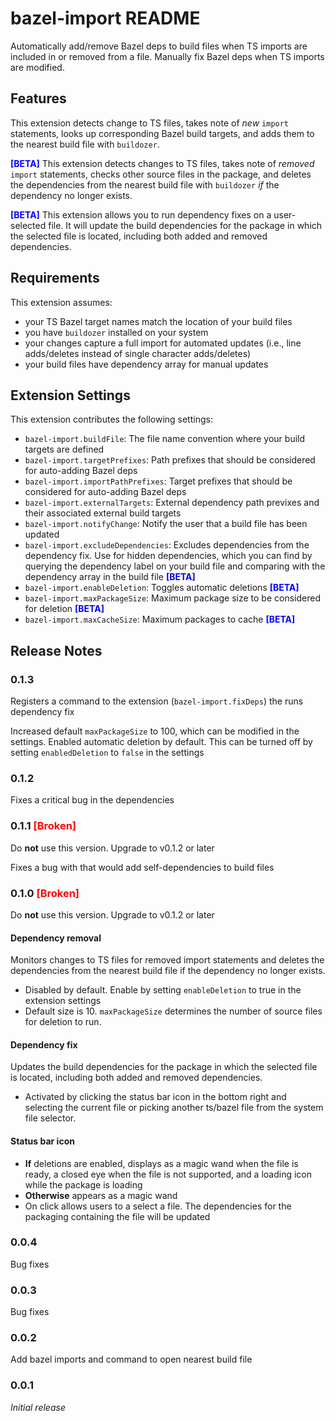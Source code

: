 # bazel-import README

Automatically add/remove Bazel deps to build files when TS imports are included in or removed from a file. Manually fix Bazel deps when TS imports are modified.

## Features

This extension detects change to TS files, takes note of _new_ `import` statements, looks up corresponding Bazel build targets, and adds them to the nearest build file with `buildozer`.

<span style="color:blue;font-weight:bold">[BETA]</span> This extension detects changes to TS files, takes note of _removed_ `import` statements, checks other source files in the package, and deletes the dependencies from the nearest build file with `buildozer` _if_ the dependency no longer exists.

<span style="color:blue;font-weight:bold">[BETA]</span> This extension allows you to run dependency fixes on a user-selected file. It will update the build dependencies for the package in which the selected file is located, including both added and removed dependencies.

## Requirements

This extension assumes:

- your TS Bazel target names match the location of your build files
- you have `buildozer` installed on your system
- your changes capture a full import for automated updates (i.e., line adds/deletes instead of single character adds/deletes)
- your build files have dependency array for manual updates

## Extension Settings

This extension contributes the following settings:

- `bazel-import.buildFile`: The file name convention where your build targets are defined
- `bazel-import.targetPrefixes`: Path prefixes that should be considered for auto-adding Bazel deps
- `bazel-import.importPathPrefixes`: Target prefixes that should be considered for auto-adding Bazel deps
- `bazel-import.externalTargets`: External dependency path previxes and their associated external build targets
- `bazel-import.notifyChange`: Notify the user that a build file has been updated
- `bazel-import.excludeDependencies`: Excludes dependencies from the dependency fix. Use for hidden dependencies, which you can find by querying the dependency label on your build file and comparing with the dependency array in the build file <span style="color:blue;font-weight:bold">[BETA]</span>
- `bazel-import.enableDeletion`: Toggles automatic deletions <span style="color:blue;font-weight:bold">[BETA]</span>
- `bazel-import.maxPackageSize`: Maximum package size to be considered for deletion <span style="color:blue;font-weight:bold">[BETA]</span>
- `bazel-import.maxCacheSize`: Maximum packages to cache <span style="color:blue;font-weight:bold">[BETA]</span>

## Release Notes

### 0.1.3

Registers a command to the extension (`bazel-import.fixDeps`) the runs dependency fix

Increased default `maxPackageSize` to 100, which can be modified in the settings. Enabled automatic deletion by default. This can be turned off by setting `enabledDeletion` to `false` in the settings

### 0.1.2

Fixes a critical bug in the dependencies

### 0.1.1 <span style="color:red;font-weight:bold">[Broken]</span>

Do **not** use this version. Upgrade to v0.1.2 or later

Fixes a bug with that would add self-dependencies to build files

### 0.1.0 <span style="color:red;font-weight:bold">[Broken]</span>

Do **not** use this version. Upgrade to v0.1.2 or later

#### Dependency removal

Monitors changes to TS files for removed import statements and deletes the dependencies from the nearest build file if the dependency no longer exists.

- Disabled by default. Enable by setting `enableDeletion` to true in the extension settings
- Default size is 10. `maxPackageSize` determines the number of source files for deletion to run.

#### Dependency fix

Updates the build dependencies for the package in which the selected file is located, including both added and removed dependencies.

- Activated by clicking the status bar icon in the bottom right and selecting the current file or picking another ts/bazel file from the system file selector.

#### Status bar icon

- **If** deletions are enabled, displays as a magic wand when the file is ready, a closed eye when the file is not supported, and a loading icon while the package is loading
- **Otherwise** appears as a magic wand
- On click allows users to a select a file. The dependencies for the packaging containing the file will be updated

### 0.0.4

Bug fixes

### 0.0.3

Bug fixes

### 0.0.2

Add bazel imports and command to open nearest build file

### 0.0.1

_Initial release_
